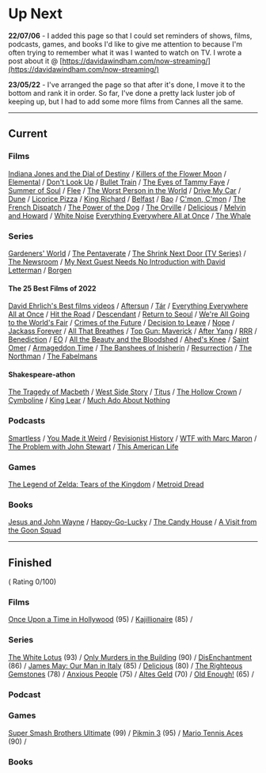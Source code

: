 # Up Next

**22/07/06** - I added this page so that I could set reminders of shows, films, podcasts, games, and books I'd like to give me attention to because I'm often trying to remember what it was I wanted to watch on TV.  I wrote a post about it @ [https://davidawindham.com/now-streaming/](https://davidawindham.com/now-streaming/)

**23/05/22** - I've arranged the page so that after it's done, I move it to the bottom and rank it in order. So far, I've done a pretty lack luster job of keeping up, but I had to add some more films from Cannes all the same. 

---

## Current

### Films

[Indiana Jones and the Dial of Destiny](https://en.wikipedia.org/wiki/Indiana_Jones_and_the_Dial_of_Destiny) /
[Killers of the Flower Moon](https://en.wikipedia.org/wiki/Killers_of_the_Flower_Moon) /
[Elemental](https://en.wikipedia.org/wiki/Elemental_(2023_film)) /
[Don't Look Up](https://en.wikipedia.org/wiki/Don%27t_Look_Up) /
[Bullet Train](https://en.wikipedia.org/wiki/Bullet_Train_(film)) /
[The Eyes of Tammy Faye](https://en.wikipedia.org/wiki/The_Eyes_of_Tammy_Faye_(2021_film)) /
[Summer of Soul](https://en.wikipedia.org/wiki/Summer_of_Soul) /
[Flee](https://en.wikipedia.org/wiki/Flee_(film)) /
[The Worst Person in the World](https://en.wikipedia.org/wiki/The_Worst_Person_in_the_World_(film)) /
[Drive My Car](https://en.wikipedia.org/wiki/Drive_My_Car) /
[Dune](https://en.wikipedia.org/wiki/Dune) /
[Licorice Pizza](https://en.wikipedia.org/wiki/Licorice_Pizza) /
[King Richard](https://en.wikipedia.org/wiki/King_Richard) /
[Belfast](https://en.wikipedia.org/wiki/Belfast_(film)) /
[Bao](https://en.wikipedia.org/wiki/Bao_(film)) /
[C'mon, C'mon](https://en.wikipedia.org/wiki/C%27mon_C%27mon_(film)) / 
[The French Dispatch](https://en.wikipedia.org/wiki/The_French_Dispatch) /
[The Power of the Dog](https://en.wikipedia.org/wiki/The_Power_of_the_Dog) /
[The Orville](https://en.wikipedia.org/wiki/The_Orville) /
[Delicious](https://www.imdb.com/title/tt10738536/) /
[Melvin and Howard](https://en.wikipedia.org/wiki/Melvin_and_Howard) /
[White Noise](https://en.wikipedia.org/wiki/White_Noise_(2022_film))
[Everything Everywhere All at Once](https://en.wikipedia.org/wiki/Everything_Everywhere_All_at_Once) /
[The Whale](https://en.wikipedia.org/wiki/The_Whale_(2022_film))

### Series
[Gardeners' World](https://en.wikipedia.org/wiki/Gardeners%27_World) /
[The Pentaverate](https://en.wikipedia.org/wiki/The_Pentaverate) /
[The Shrink Next Door (TV Series)](https://en.wikipedia.org/wiki/The_Shrink_Next_Door_(TV_series)) / 
[The Newsroom](https://en.wikipedia.org/wiki/The_Newsroom_(American_TV_series)) /
[My Next Guest Needs No Introduction with David Letterman](https://en.wikipedia.org/wiki/My_Next_Guest_Needs_No_Introduction_with_David_Letterman) /
[Borgen](https://en.wikipedia.org/wiki/Borgen_(TV_series))


#### The 25 Best Films of 2022
[David Ehrlich's Best films videos](https://www.videocountdowns.com)  /
[Aftersun](https://en.wikipedia.org/wiki/Aftersun) / 
[Tár](https://en.wikipedia.org/wiki/Tár) / 
[Everything Everywhere All at Once](https://en.wikipedia.org/wiki/Everything_Everywhere_All_at_Once) / 
[Hit the Road](https://en.wikipedia.org/wiki/Hit_the_Road_(2021_film)) /
[Descendant](https://en.wikipedia.org/wiki/Descendant_(2022_film)) / 
[Return to Seoul](https://en.wikipedia.org/wiki/Return_to_Seoul) / 
[We're All Going to the World's Fair](https://en.wikipedia.org/wiki/We%27re_All_Going_to_the_World%27s_Fair) / 
[Crimes of the Future](https://en.wikipedia.org/wiki/Crimes_of_the_Future) / 
[Decision to Leave](https://en.wikipedia.org/wiki/Decision_to_Leave) / 
[Nope](https://en.wikipedia.org/wiki/Nope_(film)) / 
[Jackass Forever](https://en.wikipedia.org/wiki/Jackass_Forever) / 
[All That Breathes](https://en.wikipedia.org/wiki/All_That_Breathes) / 
[Top Gun: Maverick](https://en.wikipedia.org/wiki/Top_Gun:_Maverick) / 
[After Yang](https://en.wikipedia.org/wiki/After_Yang) / 
[RRR](https://en.wikipedia.org/wiki/RRR_(film)) / 
[Benediction](https://en.wikipedia.org/wiki/Benediction_(film)) / 
[EO](https://en.wikipedia.org/wiki/EO_(film)) / 
[All the Beauty and the Bloodshed](https://en.wikipedia.org/wiki/All_the_Beauty_and_the_Bloodshed) / 
[Ahed's Knee](https://en.wikipedia.org/wiki/Ahed%27s_Knee) / 
[Saint Omer](https://en.wikipedia.org/wiki/Saint_Omer) / 
[Armageddon Time](https://en.wikipedia.org/wiki/Armageddon_Time) / 
[The Banshees of Inisherin](https://en.wikipedia.org/wiki/The_Banshees_of_Inisherin) / 
[Resurrection](https://en.wikipedia.org/wiki/Resurrection_(2022_film)) / 
[The Northman](https://en.wikipedia.org/wiki/The_Northman) / 
[The Fabelmans](https://en.wikipedia.org/wiki/The_Fabelmans)

#### Shakespeare-athon
[The Tragedy of Macbeth](https://en.wikipedia.org/wiki/Macbeth) / 
[West Side Story](https://en.wikipedia.org/wiki/West_Side_Story_(2021_film)) /
[Titus](https://en.wikipedia.org/wiki/Titus_(film)) /
[The Hollow Crown](https://en.wikipedia.org/wiki/The_Hollow_Crown_(TV_series)#The_Hollow_Crown:_The_Wars_of_the_Roses_(2016)) /
[Cymboline](https://en.wikipedia.org/wiki/Cymboline_(film)) /
[King Lear](https://en.wikipedia.org/wiki/King_Lear_(2018_film)) /
[Much Ado About Nothing](https://en.wikipedia.org/wiki/Much_Ado_About_Nothing_(2012_film))


### Podcasts
[Smartless](https://en.wikipedia.org/wiki/SmartLess) /
[You Made it Weird](https://en.wikipedia.org/wiki/You_Made_It_Weird_with_Pete_Holmes) / 
[Revisionist History](https://en.wikipedia.org/wiki/Revisionist_History_(podcast)) / 
[WTF with Marc Maron](https://en.wikipedia.org/wiki/WTF_with_Marc_Maron) / 
[The Problem with John Stewart](https://en.wikipedia.org/wiki/The_Problem_with_Jon_Stewart) / 
[This American Life](https://en.wikipedia.org/wiki/This_American_Life)

### Games 
[The Legend of Zelda: Tears of the Kingdom](https://en.wikipedia.org/wiki/The_Legend_of_Zelda:_Tears_of_the_Kingdom) / 
[Metroid Dread](https://en.wikipedia.org/wiki/Metroid_Dread)

### Books
[Jesus and John Wayne](https://en.wikipedia.org/wiki/Jesus_and_John_Wayne) /
[Happy-Go-Lucky](https://en.wikipedia.org/wiki/Happy-Go-Lucky_(book)) /
[The Candy House](https://en.wikipedia.org/wiki/The_Candy_House_(novel)) /
[A Visit from the Goon Squad](https://en.wikipedia.org/wiki/A_Visit_from_the_Goon_Squad)

---

## Finished 

( Rating 0/100)

### Films

[Once Upon a Time in Hollywood](https://en.wikipedia.org/wiki/Once_Upon_a_Time_in_Hollywood) (95) / 
[Kajillionaire](https://en.wikipedia.org/wiki/Kajillionaire) (85) /

### Series

[The White Lotus](https://en.wikipedia.org/wiki/The_White_Lotus) (93) / 
[Only Murders in the Building](https://en.wikipedia.org/wiki/Only_Murders_in_the_Building) (90) / 
[DisEnchantment](https://en.wikipedia.org/wiki/Disenchantment_(TV_series)) (86) /
[James May: Our Man in Italy](https://en.wikipedia.org/wiki/James_May:_Our_Man_in_Italy) (85) / 
[Delicious](https://www.imdb.com/title/tt10738536/) (80) / 
[The Righteous Gemstones](https://en.wikipedia.org/wiki/The_Righteous_Gemstones) (78) / 
[Anxious People](https://en.wikipedia.org/wiki/Anxious_People_(TV_series)) (75) / 
[Altes Geld](https://en.wikipedia.org/wiki/Altes_Geld) (70) / 
[Old Enough!](https://en.wikipedia.org/wiki/Old_Enough!) (65) / 

### Podcast

### Games

[Super Smash Brothers Ultimate](https://en.wikipedia.org/wiki/Super_Smash_Bros._Ultimate) (99) / 
[Pikmin 3](https://en.wikipedia.org/wiki/Pikmin) (95) /
[Mario Tennis Aces](https://en.wikipedia.org/wiki/Mario_Tennis_Aces) (90) / 
### Books
